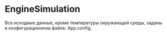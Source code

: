 # EngineSimulation

Все исходные данные, кроме температуры окружающей среды, заданы в конфигурационном файле: App.config.
 

